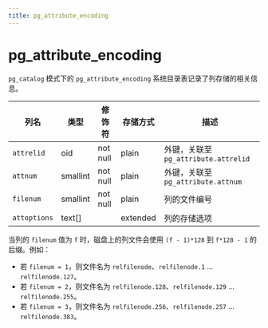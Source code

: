 ```yaml
---
title: pg_attribute_encoding
---
```


# pg_attribute_encoding

`pg_catalog` 模式下的 `pg_attribute_encoding` 系统目录表记录了列存储的相关信息。

| 列名          | 类型       | 修饰符   | 存储方式 | 描述                     |
|---------------|------------|----------|----------|--------------------------|
| `attrelid`    | oid        | not null | plain    | 外键，关联至 `pg_attribute.attrelid` |
| `attnum`      | smallint   | not null | plain    | 外键，关联至 `pg_attribute.attnum`   |
| `filenum`     | smallint   | not null | plain    | 列的文件编号             |
| `attoptions`  | text[]     |          | extended | 列的存储选项             |

当列的 `filenum` 值为 `f` 时，磁盘上的列文件会使用 `(f - 1)*128` 到 `f*128 - 1` 的后缀。例如：

- 若 `filenum = 1`，则文件名为 `relfilenode`、`relfilenode.1` ... `relfilenode.127`。
- 若 `filenum = 2`，则文件名为 `relfilenode.128`、`relfilenode.129` ... `relfilenode.255`。
- 若 `filenum = 3`，则文件名为 `relfilenode.256`、`relfilenode.257` ... `relfilenode.383`。
